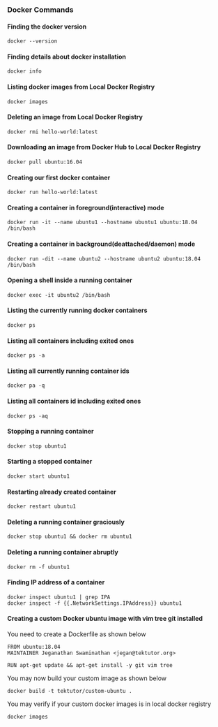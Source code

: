 ### Docker Commands

#### Finding the docker version
```
docker --version
```

#### Finding details about docker installation
```
docker info
```

#### Listing docker images from Local Docker Registry
```
docker images
```

#### Deleting an image from Local Docker Registry
```
docker rmi hello-world:latest
```

#### Downloading an image from Docker Hub to Local Docker Registry
```
docker pull ubuntu:16.04
```

#### Creating our first docker container
```
docker run hello-world:latest
```
#### Creating a container in foreground(interactive) mode
```
docker run -it --name ubuntu1 --hostname ubuntu1 ubuntu:18.04 /bin/bash
```

#### Creating a container in background(deattached/daemon) mode
```
docker run -dit --name ubuntu2 --hostname ubuntu2 ubuntu:18.04 /bin/bash
```

#### Opening a shell inside a running container
```
docker exec -it ubuntu2 /bin/bash
```

#### Listing the currently running docker containers 
```
docker ps
```

#### Listing all containers including exited ones
```
docker ps -a
```

#### Listing all currently running container ids
```
docker pa -q
```

#### Listing all containers id including exited ones
```
docker ps -aq
```

#### Stopping a running container
```
docker stop ubuntu1
```

#### Starting a stopped container
```
docker start ubuntu1
```

#### Restarting already created container
```
docker restart ubuntu1
```

#### Deleting a running container graciously
```
docker stop ubuntu1 && docker rm ubuntu1
```

#### Deleting a running container abruptly
```
docker rm -f ubuntu1
```

#### Finding IP address of a container
```
docker inspect ubuntu1 | grep IPA
docker inspect -f {{.NetworkSettings.IPAddress}} ubuntu1
```
#### Creating a custom Docker ubuntu image with vim tree git installed
You need to create a Dockerfile as shown below
```
FROM ubuntu:18.04
MAINTAINER Jeganathan Swaminathan <jegan@tektutor.org>

RUN apt-get update && apt-get install -y git vim tree
```

You may now build your custom image as shown below
```
docker build -t tektutor/custom-ubuntu .
```

You may verify if your custom docker images is in local docker registry
```
docker images
```


